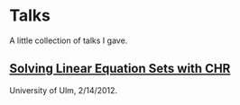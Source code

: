 Talks
=====

A little collection of talks I gave.

## [Solving Linear Equation Sets with CHR](http://fnogatz.github.com/talks/chr-equations)

University of Ulm, 2/14/2012.
